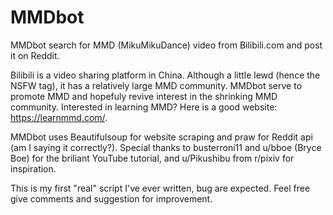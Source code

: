 # MMDbot

MMDbot search for MMD (MikuMikuDance) video from Bilibili.com and post it on Reddit. 

Bilibili is a video sharing platform in China. Although a little lewd (hence the NSFW tag), it has a relatively large MMD community. MMDbot serve to promote MMD and hopefuly revive interest in the shrinking MMD community. Interested in learning MMD? Here is a good website: https://learnmmd.com/.

MMDbot uses Beautifulsoup for website scraping and praw for Reddit api (am I saying it correctly?). Special thanks to busterroni11 and u/bboe (Bryce Boe) for the briliant YouTube tutorial, and u/Pikushibu from r/pixiv for inspiration. 

This is my first "real" script I've ever written, bug are expected. Feel free give comments and suggestion for improvement.
